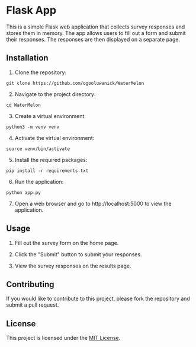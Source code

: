 # Flask App

This is a simple Flask web application that collects survey responses and stores them in memory. The app allows users to fill out a form and submit their responses. The responses are then displayed on a separate page.

## Installation

1. Clone the repository:

`git clone https://github.com/ogooluwanick/WaterMelon`

2. Navigate to the project directory:

`cd WaterMelon`

3. Create a virtual environment:

`python3 -m venv venv`

4. Activate the virtual environment:

`source venv/bin/activate`


5. Install the required packages:

`pip install -r requirements.txt`

6. Run the application:

`python app.py`



7. Open a web browser and go to http://localhost:5000 to view the application.

## Usage

1. Fill out the survey form on the home page.

2. Click the "Submit" button to submit your responses.

3. View the survey responses on the results page.

## Contributing

If you would like to contribute to this project, please fork the repository and submit a pull request.

## License

This project is licensed under the [MIT License](https://opensource.org/licenses/MIT).
